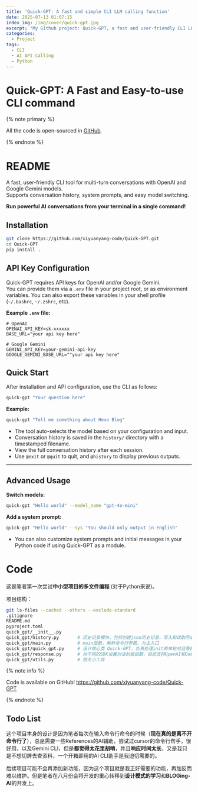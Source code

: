 ```yaml
---
title: 'Quick-GPT: A fast and simple CLI LLM calling function'
date: 2025-07-13 01:07:15
index_img: /img/cover/quick-gpt.jpg
excerpt: "My Github project: Quick-GPT, a fast and user-friendly CLI LLM calling command using just one command!"
categories:
  - Project
tags:
  - CLI
  - AI API Calling
  - Python
---
```


# Quick-GPT: A Fast and Easy-to-use CLI command

{% note primary %}

All the code is open-sourced in [GitHub](https://github.com/xiyuanyang-code/Quick-GPT).

{% endnote %}

# README

A fast, user-friendly CLI tool for multi-turn conversations with OpenAI and Google Gemini models.  
Supports conversation history, system prompts, and easy model switching.

**Run powerful AI conversations from your terminal in a single command!**


## Installation

```bash
git clone https://github.com/xiyuanyang-code/Quick-GPT.git
cd Quick-GPT
pip install .
```


## API Key Configuration

Quick-GPT requires API keys for OpenAI and/or Google Gemini.  
You can provide them via a `.env` file in your project root, or as environment variables. You can also export these variables in your shell profile (`~/.bashrc`, `~/.zshrc`, etc).

**Example `.env` file:**
```env
# OpenAI
OPENAI_API_KEY=sk-xxxxxx
BASE_URL="your api key here"

# Google Gemini
GEMINI_API_KEY=your-gemini-api-key
GOOGLE_GEMINI_BASE_URL=""your api key here"
```


## Quick Start

After installation and API configuration, use the CLI as follows:

```bash
quick-gpt "Your question here"
```

**Example:**
```bash
quick-gpt "Tell me something about Hexo Blog"
```

- The tool auto-selects the model based on your configuration and input.
- Conversation history is saved in the `history/` directory with a timestamped filename.
- View the full conversation history after each session.
- Use `@exit` or `@quit` to quit, and `@history` to display previous outputs.

---

## Advanced Usage

**Switch models:**
```bash
quick-gpt "Hello world" --model_name "gpt-4o-mini"
```

**Add a system prompt:**
```bash
quick-gpt "Hello world" --sys "You should only output in English"
```

- You can also customize system prompts and initial messages in your Python code if using Quick-GPT as a module.

# Code

这是笔者第一次尝试**中小型项目的多文件编程** (对于Python来说)。

项目结构：

```bash
git ls-files --cached --others --exclude-standard
.gitignore          
README.md
pyproject.toml
quick_gpt/__init__.py   
quick_gpt/history.py       # 历史记录模块，包括创建json历史记录，写入和读取历史数据
quick_gpt/main.py          # main函数，解析命令行参数，为主入口 
quick_gpt/quick_gpt.py     # 设计核心类 Quick-GPT，负责处理init和单轮对话等核心逻辑
quick_gpt/response.py      # 对不同的SDK设置对话封装函数，目前支持OpenAI和Gemini
quick_gpt/utils.py         # 相关小工具
```

{% note info %}

Code is available on GitHub!
https://github.com/xiyuanyang-code/Quick-GPT

{% endnote %}

## Todo List

这个项目本身的设计是因为笔者每次在输入命令行命令的时候（**现在真的是离不开命令行了**），总是需要一些References的AI辅助，尝试过cursor的命令行帮手，很好用，以及Gemini CLI，但是**都觉得太花里胡哨**，并且**响应时间太长**，又是我只是不想切屏去查资料，一个开箱即用的AI CLI助手是我迫切需要的。

后续项目可能不会再添加新功能，因为这个项目就是我正好需要的功能，再加反而难以维护。但是笔者在八月份会将开发的重心转移到**设计模式的学习**和**BLOGing-AI**的开发上。

